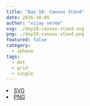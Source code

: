 ```yaml
---
title: "Day 10: Canvas Stand"
date: 2016-10-05
author: "vijay verma"
svg: ./day10-canvas-stand.svg
png: ./day10-canvas-stand.png
featured: false
category:
  - iphone
tags:
  - dot
  - grid
  - single
---
```

<li><a href="./day10-canvas-stand.svg" download className="btn-svg">SVG</a></li>
<li><a href="/day10-canvas-stand.png" download className="btn-png">PNG</a></li>
